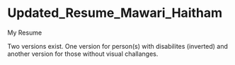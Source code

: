 # Updated_Resume_Mawari_Haitham
My Resume

Two versions exist. One version for person(s) with disabilites (inverted) and another version for those without visual challanges. 
